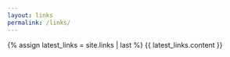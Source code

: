 ```yaml
---
layout: links
permalink: /links/
---
```


{% assign latest_links = site.links | last %}
{{ latest_links.content }}


<!-- {% assign links_by_date = site.links | sort: 'date' %}
{% for link in links_by_date reversed %}
{{ link }}
{% endfor %}
 -->
